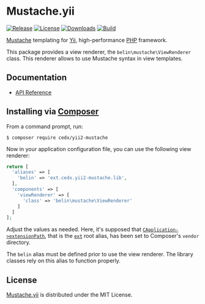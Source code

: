 # Mustache.yii
[![Release](http://img.shields.io/packagist/v/cedx/yii2-mustache.svg?style=flat)](https://packagist.org/packages/cedx/yii2-mustache) [![License](http://img.shields.io/packagist/l/cedx/yii2-mustache.svg?style=flat)](https://github.com/cedx/mustache.yii/blob/master/LICENSE.txt) [![Downloads](http://img.shields.io/packagist/dt/cedx/yii2-mustache.svg?style=flat)](https://packagist.org/packages/cedx/yii2-mustache) [![Build](http://img.shields.io/travis/cedx/mustache.yii.svg?style=flat)](https://travis-ci.org/cedx/mustache.yii)

[Mustache](http://mustache.github.io) templating for [Yii](http://www.yiiframework.com), high-performance [PHP](https://php.net) framework.

This package provides a view renderer, the `belin\mustache\ViewRenderer` class. This renderer allows to use Mustache syntax in view templates.

## Documentation
- [API Reference](http://dev.belin.io/mustache.yii/api)

## Installing via [Composer](https://getcomposer.org)
From a command prompt, run:

```shell
$ composer require cedx/yii2-mustache
```

Now in your application configuration file, you can use the following view renderer:

```php
return [
  'aliases' => [
    'belin' => 'ext.cedx.yii2-mustache.lib',
  ],
  'components' => [
    'viewRenderer' => [
      'class' => 'belin\mustache\ViewRenderer'
    ]
  ]
];
```

Adjust the values as needed. Here, it's supposed that [`CApplication->extensionPath`](http://www.yiiframework.com/doc/api/1.1/CApplication#extensionPath-detail), that is the [`ext`](http://www.yiiframework.com/doc/guide/1.1/en/basics.namespace) root alias, has been set to Composer's `vendor` directory.

The `belin` alias must be defined prior to use the view renderer. The library classes rely on this alias to function properly.

## License
[Mustache.yii](https://packagist.org/packages/cedx/yii2-mustache) is distributed under the MIT License.
